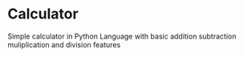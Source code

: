 # Calculator
Simple calculator in Python Language with basic addition subtraction muliplication and division features
